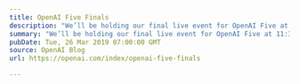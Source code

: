 ```yaml
---
title: OpenAI Five Finals
description: "We’ll be holding our final live event for OpenAI Five at 11:30am PT on April 13."
summary: "We’ll be holding our final live event for OpenAI Five at 11:30am PT on April 13."
pubDate: Tue, 26 Mar 2019 07:00:00 GMT
source: OpenAI Blog
url: https://openai.com/index/openai-five-finals

---
```


